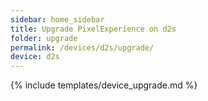 ```yaml
---
sidebar: home_sidebar
title: Upgrade PixelExperience on d2s
folder: upgrade
permalink: /devices/d2s/upgrade/
device: d2s
---
```

{% include templates/device_upgrade.md %}
